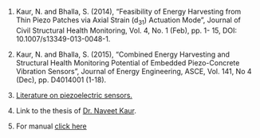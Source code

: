 1. Kaur, N. and Bhalla, S. (2014), “Feasibility of Energy Harvesting from Thin Piezo Patches via Axial
Strain (d<sub>31</sub>) Actuation Mode”, Journal of Civil Structural Health Monitoring, Vol. 4, No. 1 (Feb), pp. 1-
15, DOI: 10.1007/s13349-013-0048-1.

2. Kaur, N. and Bhalla, S. (2015), “Combined Energy Harvesting and Structural Health Monitoring
Potential of Embedded Piezo-Concrete Vibration Sensors”, Journal of Energy Engineering, ASCE,
Vol. 141, No 4 (Dec), pp. D4014001 (1-18).

3. <a href="images/piezo.pdf">Literature on piezoelectric sensors.</a>

4. Link to the thesis of <a href="images/naveet.pdf">Dr. Naveet Kaur</a>.

5. For manual <a href="images/manual_exp9.pdf" target="_blank">click here</a>

